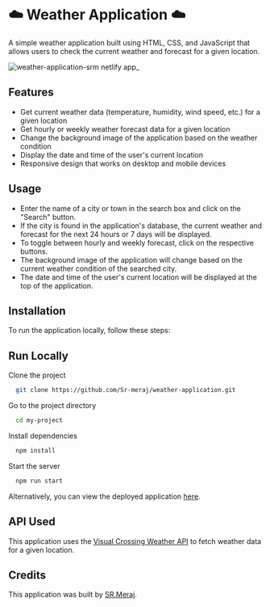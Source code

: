 # ☁️ Weather Application ☁️

A simple weather application built using HTML, CSS, and JavaScript that allows users to check the current weather and forecast for a given location.

![weather-application-srm netlify app_](https://github.com/Sr-meraj/weather-application/assets/70639752/f6ed67c5-7fc1-4dd8-a634-63ec2ad7a738)

## Features
   - Get current weather data (temperature, humidity, wind speed, etc.) for a given location
   - Get hourly or weekly weather forecast data for a given location
   - Change the background image of the application based on the weather condition
   - Display the date and time of the user's current location
   - Responsive design that works on desktop and mobile devices

## Usage
   - Enter the name of a city or town in the search box and click on the "Search" button.
   - If the city is found in the application's database, the current weather and forecast for the next 24 hours or 7 days will be displayed.
   - To toggle between hourly and weekly forecast, click on the respective buttons.
   - The background image of the application will change based on the current weather condition of the searched city.
   - The date and time of the user's current location will be displayed at the top of the application.

   
## Installation

To run the application locally, follow these steps:


## Run Locally

Clone the project

```bash
  git clone https://github.com/Sr-meraj/weather-application.git
```

Go to the project directory

```bash
  cd my-project
```

Install dependencies

```bash
  npm install
```

Start the server

```bash
  npm run start
```

Alternatively, you can view the deployed application [here](https://github.com/Sr-meraj/weather-application).

## API Used

This application uses the [Visual Crossing Weather API](https://www.visualcrossing.com/weather-api) to fetch weather data for a given location.

## Credits

This application was built by [SR.Meraj](https://github.com/Sr-meraj/).
